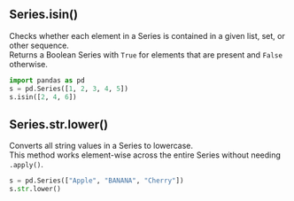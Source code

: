 ## Series.isin()
Checks whether each element in a Series is contained in a given list, set, or other sequence.  
Returns a Boolean Series with `True` for elements that are present and `False` otherwise.   

```python
import pandas as pd
s = pd.Series([1, 2, 3, 4, 5])
s.isin([2, 4, 6])
```

## Series.str.lower()
Converts all string values in a Series to lowercase.  
This method works element-wise across the entire Series without needing `.apply()`.  

```python
s = pd.Series(["Apple", "BANANA", "Cherry"])
s.str.lower()
```